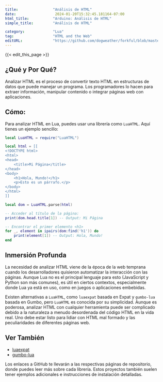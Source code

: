 ```yaml
---
title:                "Análisis de HTML"
date:                  2024-01-20T15:32:45.181164-07:00
html_title:           "Arduino: Análisis de HTML"
simple_title:         "Análisis de HTML"

category:             "Lua"
tag:                  "HTML and the Web"
editURL:              "https://github.com/dogweather/forkful/blob/master/content/es/lua/parsing-html.md"
---
```


{{< edit_this_page >}}

## ¿Qué y Por Qué?
Analizar HTML es el proceso de convertir texto HTML en estructuras de datos que puede manejar un programa. Los programadores lo hacen para extraer información, manipular contenido o integrar páginas web con aplicaciones.

## Cómo:
Para analizar HTML en Lua, puedes usar una librería como `LuaHTML`. Aquí tienes un ejemplo sencillo:

```Lua
local LuaHTML = require("LuaHTML")

local html = [[
<!DOCTYPE html>
<html>
<head>
    <title>Mi Página</title>
</head>
<body>
    <h1>Hola, Mundo!</h1>
    <p>Esto es un párrafo.</p>
</body>
</html>
]]

local dom = LuaHTML.parse(html)

-- Acceder al título de la página:
print(dom.head.title[1]) -- Output: Mi Página

-- Encontrar el primer elemento <h1>
for _, element in ipairs(dom:find('h1')) do
    print(element[1]) -- Output: Hola, Mundo!
end
```

## Inmersión Profunda
La necesidad de analizar HTML viene de la época de la web temprana cuando los desarrolladores quisieron automatizar la interacción con las páginas. Aunque Lua no es el principal lenguaje para esto (JavaScript y Python son más comunes), es útil en ciertos contextos, especialmente donde Lua ya está en uso, como en juegos o aplicaciones embebidas.

Existen alternativas a `LuaHTML`, como `luaexpat` basada en Expat y `gumbo-lua` basada en Gumbo, pero `LuaHTML` es conocida por su simplicidad. Aunque es poderosa, analizar HTML con cualquier herramienta puede ser complicado debido a la naturaleza a menudo desordenada del código HTML en la vida real. Uno debe estar listo para lidiar con HTML mal formado y las peculiaridades de diferentes páginas web.

## Ver También
- [luaexpat](https://matthewwild.co.uk/projects/luaexpat/)
- [gumbo-lua](https://github.com/craigbarnes/lua-gumbo)

Los enlaces a GitHub te llevarán a las respectivas páginas de repositorio, donde puedes leer más sobre cada librería. Estos proyectos también suelen tener ejemplos adicionales e instrucciones de instalación detalladas.
